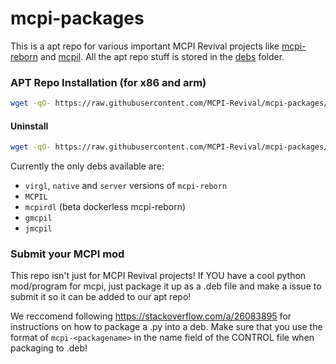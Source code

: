 # mcpi-packages
This is a apt repo for various important MCPI Revival projects like [mcpi-reborn](https://gitea.thebrokenrail.com/TheBrokenRail/minecraft-pi-reborn) and [mcpil](https://github.com/MCPI-Revival/MCPIL). All the apt repo stuff is stored in the [debs](debs/) folder.

### APT Repo Installation (for x86 and arm)
```bash
wget -qO- https://raw.githubusercontent.com/MCPI-Revival/mcpi-packages/master/install.sh | bash
```

#### Uninstall
```bash
wget -qO- https://raw.githubusercontent.com/MCPI-Revival/mcpi-packages/master/uninstall.sh | bash
```

Currently the only debs available are:
- `virgl`, `native` and `server` versions of `mcpi-reborn`
- `MCPIL`
- `mcpirdl` (beta dockerless mcpi-reborn)
- `gmcpil`
- `jmcpil`

### Submit your MCPI mod
This repo isn't just for MCPI Revival projects! If YOU have a cool python mod/program for mcpi, just package it up as a .deb file and make a issue to submit it so it can be added to our apt repo!

We reccomend following https://stackoverflow.com/a/26083895 for instructions on how to package a .py into a deb. Make sure that you use the format of `mcpi-<packagename>` in the name field of the CONTROL file when packaging to .deb!
